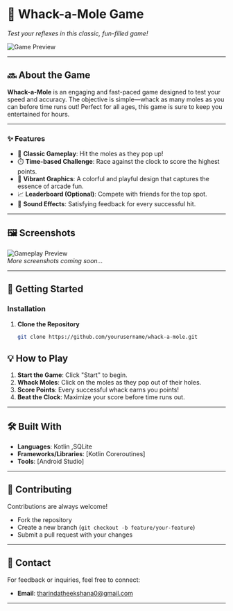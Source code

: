 # **🎯 Whack-a-Mole Game**  
*Test your reflexes in this classic, fun-filled game!*  

![Game Preview](https://photos.app.goo.gl/CFbGoWTieXkqZnnv6)  

---

## **🔜 About the Game**  
**Whack-a-Mole** is an engaging and fast-paced game designed to test your speed and accuracy. The objective is simple—whack as many moles as you can before time runs out! Perfect for all ages, this game is sure to keep you entertained for hours.  

---

### **✨ Features**  
- 🎩 **Classic Gameplay**: Hit the moles as they pop up!  
- ⏱️ **Time-based Challenge**: Race against the clock to score the highest points.  
- 🎨 **Vibrant Graphics**: A colorful and playful design that captures the essence of arcade fun.  
- 📈 **Leaderboard (Optional)**: Compete with friends for the top spot.  
- 🎵 **Sound Effects**: Satisfying feedback for every successful hit.  

---

## **🖼 Screenshots**  
![Gameplay Preview](https://photos.app.goo.gl/CFbGoWTieXkqZnnv6)  
*More screenshots coming soon...*  

---

## **🚀 Getting Started**  

### **Installation**  
1. **Clone the Repository**  
   ```bash
   git clone https://github.com/yourusername/whack-a-mole.git
   ```  


## **💡 How to Play**  
1. **Start the Game**: Click "Start" to begin.  
2. **Whack Moles**: Click on the moles as they pop out of their holes.  
3. **Score Points**: Every successful whack earns you points!  
4. **Beat the Clock**: Maximize your score before time runs out.  

---

## **🛠️ Built With**  
- **Languages**: Kotlin ,SQLite  
- **Frameworks/Libraries**: [Kotlin Coreroutines]  
- **Tools**: [Android Studio]  

---

## **🤝 Contributing**  
Contributions are always welcome!  
- Fork the repository  
- Create a new branch (`git checkout -b feature/your-feature`)  
- Submit a pull request with your changes  

---

## **💌 Contact**  
For feedback or inquiries, feel free to connect:  
- **Email**: tharindatheekshana0@gmail.com 


---

